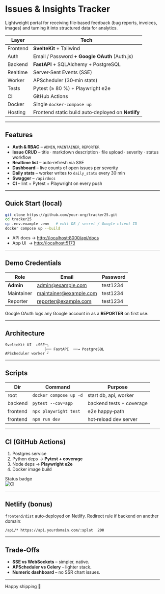 # Issues & Insights Tracker

Lightweight portal for receiving file‑based feedback (bug reports, invoices, images) and turning it into structured data for analytics.

| Layer      | Tech |
|------------|------|
| Frontend   | **SvelteKit** + Tailwind |
| Auth       | Email / Password **+ Google OAuth** (Auth.js) |
| Backend    | **FastAPI** + SQLAlchemy + PostgreSQL |
| Realtime   | Server‑Sent Events (SSE) |
| Worker     | APScheduler (30‑min stats) |
| Tests      | Pytest (≥ 80 %) + Playwright e2e |
| CI         | GitHub Actions |
| Docker     | Single `docker-compose up` |
| Hosting    | Frontend static build auto‑deployed on **Netlify** |

---

## Features
* **Auth & RBAC** – `ADMIN`, `MAINTAINER`, `REPORTER`
* **Issue CRUD** – title · markdown description · file upload · severity · status workflow
* **Realtime list** – auto‑refresh via SSE
* **Dashboard** – live counts of open issues per severity
* **Daily stats** – worker writes to `daily_stats` every 30 min
* **Swagger** – `/api/docs`
* **CI** – lint + Pytest + Playwright on every push

---

## Quick Start (local)

```bash
git clone https://github.com/your‑org/tracker25.git
cd tracker25
cp .env.example .env   # edit DB / secret / Google client ID
docker compose up --build
```

* API docs → <http://localhost:8000/api/docs>  
* App UI  → <http://localhost:5173>

---

## Demo Credentials

| Role | Email | Password |
|------|---------------------------|----------|
| **Admin** | admin@example.com      | test1234 |
| Maintainer | maintainer@example.com | test1234 |
| Reporter | reporter@example.com   | test1234 |

Google OAuth logs any Google account in as a **REPORTER** on first use.

---

## Architecture

```
SvelteKit UI  ←SSE─┐
                  ├── FastAPI  ──→ PostgreSQL
APScheduler worker ┘
```

---

## Scripts

| Dir | Command | Purpose |
|-----|---------|---------|
| root | `docker compose up -d` | start db, api, worker |
| backend | `pytest --cov=app` | backend tests + coverage |
| frontend | `npx playwright test` | e2e happy‑path |
| frontend | `npm run dev` | hot‑reload dev server |

---

## CI (GitHub Actions)

1. Postgres service  
2. Python deps → **Pytest + coverage**  
3. Node deps → **Playwright e2e**  
4. Docker image build

Status badge  
![CI](https://github.com/your-org/tracker25/actions/workflows/ci.yml/badge.svg)

---

## Netlify (bonus)

`frontend/dist` auto‑deployed on Netlify. Redirect rule if backend on another domain:

```
/api/* https://api.yourdomain.com/:splat  200
```

---

## Trade‑Offs

* **SSE vs WebSockets** – simpler, native.
* **APScheduler vs Celery** – lighter stack.
* **Numeric dashboard** – no SSR chart issues.

---

Happy shipping 🚀
